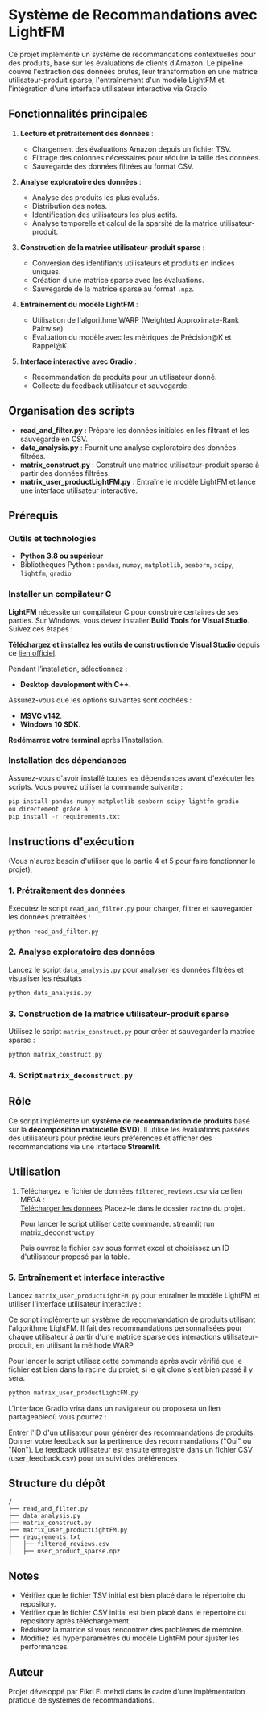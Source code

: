 # Système de Recommandations avec LightFM

Ce projet implémente un système de recommandations contextuelles pour des produits, basé sur les évaluations de clients d'Amazon. Le pipeline couvre l'extraction des données brutes, leur transformation en une matrice utilisateur-produit sparse, l'entraînement d'un modèle LightFM et l'intégration d'une interface utilisateur interactive via Gradio.

## Fonctionnalités principales

1. **Lecture et prétraitement des données** :
   - Chargement des évaluations Amazon depuis un fichier TSV.
   - Filtrage des colonnes nécessaires pour réduire la taille des données.
   - Sauvegarde des données filtrées au format CSV.

2. **Analyse exploratoire des données** :
   - Analyse des produits les plus évalués.
   - Distribution des notes.
   - Identification des utilisateurs les plus actifs.
   - Analyse temporelle et calcul de la sparsité de la matrice utilisateur-produit.

3. **Construction de la matrice utilisateur-produit sparse** :
   - Conversion des identifiants utilisateurs et produits en indices uniques.
   - Création d'une matrice sparse avec les évaluations.
   - Sauvegarde de la matrice sparse au format `.npz`.

4. **Entraînement du modèle LightFM** :
   - Utilisation de l'algorithme WARP (Weighted Approximate-Rank Pairwise).
   - Évaluation du modèle avec les métriques de Précision@K et Rappel@K.

5. **Interface interactive avec Gradio** :
   - Recommandation de produits pour un utilisateur donné.
   - Collecte du feedback utilisateur et sauvegarde.

## Organisation des scripts

- **read_and_filter.py** : Prépare les données initiales en les filtrant et les sauvegarde en CSV.
- **data_analysis.py** : Fournit une analyse exploratoire des données filtrées.
- **matrix_construct.py** : Construit une matrice utilisateur-produit sparse à partir des données filtrées.
- **matrix_user_productLightFM.py** : Entraîne le modèle LightFM et lance une interface utilisateur interactive.

## Prérequis

### Outils et technologies
- **Python 3.8 ou supérieur**
- Bibliothèques Python : `pandas`, `numpy`, `matplotlib`, `seaborn`, `scipy`, `lightfm`, `gradio`

  
### Installer un compilateur C

**LightFM** nécessite un compilateur C pour construire certaines de ses parties. Sur Windows, vous devez installer **Build Tools for Visual Studio**. Suivez ces étapes :

 **Téléchargez et installez les outils de construction de Visual Studio** depuis ce [lien officiel](https://visualstudio.microsoft.com/visual-cpp-build-tools/).

   Pendant l’installation, sélectionnez :
   - **Desktop development with C++**.

   Assurez-vous que les options suivantes sont cochées :
   - **MSVC v142**.
   - **Windows 10 SDK**.

   **Redémarrez votre terminal** après l'installation.



### Installation des dépendances
Assurez-vous d'avoir installé toutes les dépendances avant d'exécuter les scripts. Vous pouvez utiliser la commande suivante :
```bash
pip install pandas numpy matplotlib seaborn scipy lightfm gradio
ou directement grâce à :
pip install -r requirements.txt
```

## Instructions d'exécution

(Vous n'aurez besoin d'utiliser que la partie 4 et 5 pour faire fonctionner le projet);

### 1. Prétraitement des données
Exécutez le script `read_and_filter.py` pour charger, filtrer et sauvegarder les données prétraitées :
```bash
python read_and_filter.py
```

### 2. Analyse exploratoire des données
Lancez le script `data_analysis.py` pour analyser les données filtrées et visualiser les résultats :
```bash
python data_analysis.py
```

### 3. Construction de la matrice utilisateur-produit sparse
Utilisez le script `matrix_construct.py` pour créer et sauvegarder la matrice sparse :
```bash
python matrix_construct.py
```

### 4. Script `matrix_deconstruct.py`

## Rôle
Ce script implémente un **système de recommandation de produits** basé sur la **décomposition matricielle (SVD)**. Il utilise les évaluations passées des utilisateurs pour prédire leurs préférences et afficher des recommandations via une interface **Streamlit**.

## Utilisation

1. Téléchargez le fichier de données `filtered_reviews.csv` via ce lien MEGA :  
   [Télécharger les données](https://mega.nz/file/CUkjVIBL#yDZ7bl78onP2LrV8qE2idg01mES7klB22XeA9g8kKpg) 
   Placez-le dans le dossier `racine` du projet.

   Pour lancer le script utiliser cette commande.
   streamlit run matrix_deconstruct.py

   Puis ouvrez le fichier csv sous format excel et choisissez un ID d'utilisateur proposé par la table.




### 5. Entraînement et interface interactive
Lancez `matrix_user_productLightFM.py` pour entraîner le modèle LightFM et utiliser l'interface utilisateur interactive :

Ce script implémente un système de recommandation de produits utilisant l'algorithme LightFM. Il fait des recommandations personnalisées pour chaque utilisateur à partir d'une matrice sparse des interactions utilisateur-produit, en utilisant la méthode WARP

Pour lancer le script utilisez cette commande après avoir vérifié que le fichier est bien dans la racine du projet, si le git clone s'est bien passé il y sera.
```bash
python matrix_user_productLightFM.py
```
L'interface Gradio vrira dans un navigateur ou proposera un lien partageableoù vous pourrez :

Entrer l'ID d'un utilisateur pour générer des recommandations de produits.
Donner votre feedback sur la pertinence des recommandations ("Oui" ou "Non").
Le feedback utilisateur est ensuite enregistré dans un fichier CSV (user_feedback.csv) pour un suivi des préférences


## Structure du dépôt

```plaintext
/
├── read_and_filter.py
├── data_analysis.py
├── matrix_construct.py
├── matrix_user_productLightFM.py
├── requirements.txt
│   ├── filtered_reviews.csv
│   ├── user_product_sparse.npz
```

## Notes
- Vérifiez que le fichier TSV initial est bien placé dans le répertoire du repository.
- Vérifiez que le fichier CSV initial est bien placé dans le répertoire du repository après téléchargement.
- Réduisez la matrice si vous rencontrez des problèmes de mémoire.
- Modifiez les hyperparamètres du modèle LightFM pour ajuster les performances.

## Auteur
Projet développé par Fikri El mehdi dans le cadre d'une implémentation pratique de systèmes de recommandations.
